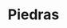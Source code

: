 ---
title: "Piedras"
draft: false
description : "Piedras"
menu:
  main:
    identifier: 'Piedras'
    parent: 'aros'
    weight: 3
---
